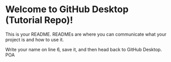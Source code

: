 # Welcome to GitHub Desktop (Tutorial Repo)!

This is your README. READMEs are where you can communicate what your project is and how to use it.

Write your name on line 6, save it, and then head back to GitHub Desktop.
POA